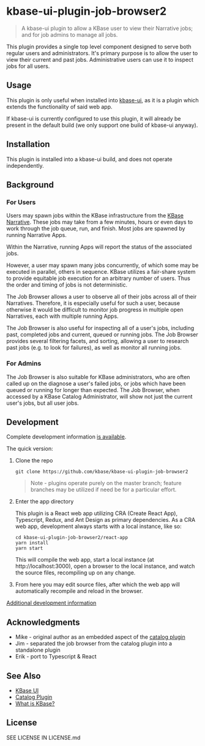 # kbase-ui-plugin-job-browser2

> A kbase-ui plugin to allow a KBase user to view their Narrative jobs; and for job admins to manage all jobs.

This plugin provides a single top level component designed to serve both regular users and administrators. It's primary purpose is to allow the user to view their current and past jobs. Administrative users can use it to inspect jobs for all users.

## Usage

This plugin is only useful when installed into [kbase-ui](https://github.com/kbase/kbase-ui), as it is a plugin which extends the functionality of said web app.

If kbase-ui is currently configured to use this plugin, it will already be present in the default build (we only support one build of kbase-ui anyway).

## Installation

This plugin is installed into a kbase-ui build, and does not operate independently.

## Background

### For Users

Users may spawn jobs within the KBase infrastructure from the [KBase Narrative](https://github.com/kbase/narrative). These jobs may take from a few minutes, hours or even days to work through the job queue, run, and finish. Most jobs are spawned by running Narrative Apps. 

Within the Narrative, running Apps will report the status of the associated jobs.

However, a user may spawn many jobs concurrently, of which some may be executed in parallel, others in sequence. KBase utilizes a fair-share system to provide equitable job execution for an arbitrary number of users. Thus the order and timing of jobs is not deterministic.

The Job Browser allows a user to observe all of their jobs across all of their Narratives. Therefore, it is especially useful for such a user, because otherwise it would be difficult to monitor job progress in multiple open Narratives, each with multiple running Apps.

The Job Browser is also useful for inspecting all of a user's jobs, including past, completed jobs and current, queued or running jobs. The Job Browser provides several filtering facets, and sorting, allowing a user to research past jobs (e.g. to look for failures), as well as monitor all running jobs.

### For Admins

The Job Browser is also suitable for KBase administrators, who are often called up on the diagnose a user's failed jobs, or jobs which have been queued or running for longer than expected. The Job Browser, when accessed by a KBase Catalog Administrator, will show not just the current user's jobs, but all user jobs.

## Development

Complete development information [is available](./docs/development.md).

The quick version:

1. Clone the repo

    ```text
    git clone https://github.com/kbase/kbase-ui-plugin-job-browser2
    ```

    > Note - plugins operate purely on the master branch; feature branches may be utilized if need be for a particular effort.

2. Enter the app directory

    This plugin is a React web app utilizing CRA (Create React App), Typescript, Redux, and Ant Design as primary dependencies. As a CRA web app, development always starts with a local instance, like so:

    ```text
    cd kbase-ui-plugin-job-browser2/react-app
    yarn install
    yarn start
    ```

    This will compile the web app, start a local instance (at http://localhost:3000), open a browser to the local instance, and watch the source files, recompiling up on any change.

3. From here you may edit source files, after which the web app will automatically recompile and reload in the browser.

[Additional development information](./docs/development.md)

## Acknowledgments

- Mike - original author as an embedded aspect of the [catalog plugin](https://github.com/kbase/kbase-ui-plugin-catalog)
- Jim - separated the job browser from the catalog plugin into a standalone plugin
- Erik - port to Typescript & React

## See Also

- [KBase UI](https://github.com/kbase/kbase-ui)
- [Catalog Plugin](https://github.com/kbase/kbase-ui-plugin-catalog)
- [What is KBase?](http://kbase.us/what-is-kbase/)

## License

SEE LICENSE IN LICENSE.md
